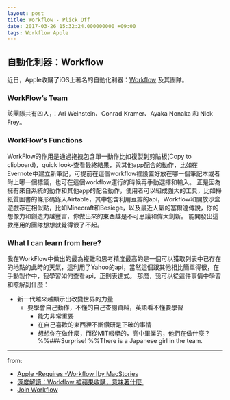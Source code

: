 ```yaml
---
layout: post
title: Workflow - Plick Off
date: 2017-03-26 15:32:24.000000000 +09:00
tags: Workflow Apple
---
```



## 自動化利器：Workflow
近日，Apple收購了iOS上著名的自動化利器：[Workflow]() 及其團隊。
### WorkFlow’s Team
該團隊共有四人，：Ari Weinstein、Conrad Kramer、Ayaka Nonaka 和 Nick Frey。
### WorkFlow’s Functions
WorkFlow的作用是通過拖拽包含單一動作比如複製到剪貼板(Copy to clipboard)，quick look-查看最終結果，與其他app配合的動作，比如在Evernote中建立新筆記，可提前在這個workflow裡設置好放在哪一個筆記本或者附上哪一個標籤，也可在這個workflow運行的時候再手動選擇和輸入。
正是因為擁有來自系統的動作和其他app的配合動作，使用者可以組成強大的工具，比如掃紙質圖書的條形碼錄入Airtable，其中包含利用豆瓣的api，Workflow和開放沙盒遊戲存在相似點，比如Minecraft和Besiege，以及最近人氣的塞爾達傳說，你的想像力和創造力越豐富，你做出來的東西越是不可思議和偉大創新。
能開發出這款應用的團隊想想就覺得很了不起。
### What I can learn from here?
我在WorkFlow中做出的最為複雜和思考精度最高的是一個可以獲取列表中已存在的地點的此時的天氣，這利用了Yahoo的api，當然這個跟其他相比簡單得很，在手動製作中，我學習如何查看api，正則表達式。
那麼，我可以從這件事情中學習和瞭解到什麼：
- 新一代越來越顯示出改變世界的力量
	- 要學會自己動作，不懂的自己查閱資料，英語看不懂要學習
		- 能力非常重要
		- 在自己喜歡的東西裡不斷鑽研是正確的事情
		- 想想你在做什麼，而從MIT輟學的，高中畢業的，他們在做什麼？
%%###Surprise!
%%There is a Japanese girl in the team.














---- 
from:
- [Apple -Requires -Workflow |by MacStories]()
- [深度解讀：Workflow 被蘋果收購，意味著什麼 ]()
- [Join Workflow]()

